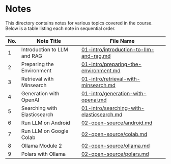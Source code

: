 # Notes

This directory contains notes for various topics covered in the course. Below is a table listing each note in sequential order.

| No. | Note Title                        | File Name                          |
|-----|-----------------------------------|------------------------------------|
| 1   | Introduction to LLM and RAG       | [01-intro/introduction-to-llm-and-rag.md](01-intro/introduction-to-llm-and-rag.md) |
| 2   | Preparing the Environment         | [01-intro/preparing-the-environment.md](01-intro/preparing-the-environment.md) |
| 3   | Retrieval with Minsearch          | [01-intro/retrieval-with-minsearch.md](01-intro/retrieval-with-minsearch.md) |
| 4   | Generation with OpenAI            | [01-intro/generation-with-openai.md](01-intro/generation-with-openai.md) |
| 5   | Searching with Elasticsearch      | [01-intro/searching-with-elasticsearch.md](01-intro/searching-with-elasticsearch.md) |
| 6   | Run LLM on Android                           | [02-open-source/android.md](02-open-source/android.md) |
| 7   | Run LLM on Google Colab                             | [02-open-source/colab.md](02-open-source/colab.md) |
| 8   | Ollama Module 2                            | [02-open-source/ollama.md](02-open-source/ollama.md) |
| 9   | Polars with Ollama                            | [02-open-source/polars.md](02-open-source/polars.md) |

